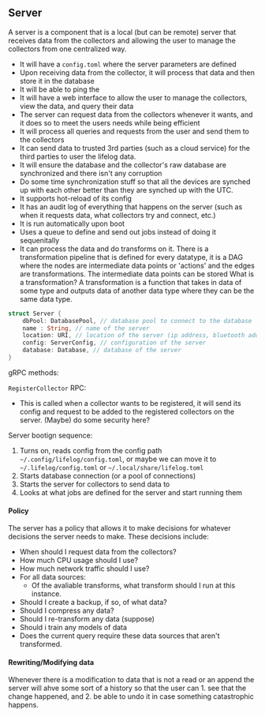 ## Server

A server is a component that is a local (but can be remote) server that receives data from the collectors and allowing the user to manage the collectors from one centralized way.

- It will have a `config.toml` where the server parameters are defined
- Upon receiving data from the collector, it will process that data and then store it in the database
- It will be able to ping the
- It will have a web interface to allow the user to manage the collectors, view the data, and query their data
- The server can request data from the collectors whenever it wants, and it does so to meet the users needs while being efficient
- It will process all queries and requests from the user and send them to the collectors
- It can send data to trusted 3rd parties (such as a cloud service) for the third parties to user the lifelog data.
- It will ensure the database and the collector's raw database are synchronized and there isn't any corruption
- Do some time synchronization stuff so that all the devices are synched up with each other better than they are synched up with the UTC.
- It supports hot-reload of its config
- It has an audit log of everything that happens on the server (such as when it requests data, what collectors try and connect, etc.)
- It is run automatically upon boot
- Uses a queue to define and send out jobs instead of doing it sequenitally
- It can process the data and do transforms on it.
  There is a transformation pipeline that is defined for every datatype, it is a DAG where the nodes are intermediate data points or 'actions' and the edges are transformations. The intermediate data points can be stored
  What is a transformation?
  A transformation is a function that takes in data of some type and outputs data of another data type where they can be the same data type.

```rs
struct Server {
    dbPool: DatabasePool, // database pool to connect to the database
    name : String, // name of the server
    location: URI, // location of the server (ip address, bluetooth address, etc)
    config: ServerConfig, // configuration of the server
    database: Database, // database of the server
}
```

gRPC methods:

`RegisterCollector` RPC:

- This is called when a collector wants to be registered, it will send its config and request to be added to the registered collectors on the server. (Maybe) do some security here?

Server bootign sequence:

1. Turns on, reads config from the config path `~/.config/lifelog/config.toml`, or maybe we can move it to `~/.lifelog/config.toml` or `~/.local/share/lifelog.toml`
2. Starts database connection (or a pool of connections)
3. Starts the server for collectors to send data to
4. Looks at what jobs are defined for the server and start running them

#### Policy

The server has a policy that allows it to make decisions for whatever decisions the server needs to make. These decisions include:

- When should I request data from the collectors?
- How much CPU usage should I use?
- How much network traffic should I use?
- For all data sources:
  - Of the avaliable transforms, what transform should I run at this instance.
- Should I create a backup, if so, of what data?
- Should I compress any data?
- Should I re-transform any data (suppose)
- Should i train any models of data
- Does the current query require these data sources that aren't transformed.

#### Rewriting/Modifying data

Whenever there is a modification to data that is not a read or an append the server will ahve some sort of a history so that the user can 1. see that the change happened, and 2. be able to undo it in case something catastrophic happens.
